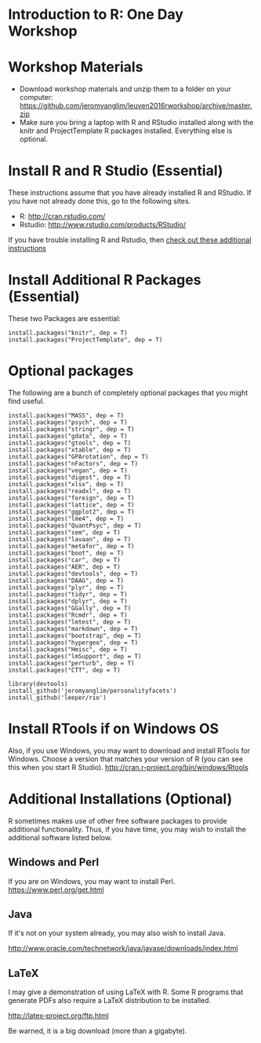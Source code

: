 # Introduction to R: One Day Workshop
# Workshop Materials

* Download workshop materials and unzip them to a folder on your computer:
  https://github.com/jeromyanglim/leuven2016rworkshop/archive/master.zip
* Make sure you bring a laptop with R and RStudio installed along with the knitr and
  ProjectTemplate R packages installed. Everything else is optional.

# Install R and R Studio (Essential)
These instructions assume that you have already installed R and RStudio.
If you have not already done this, go to the following sites.

* R: http://cran.rstudio.com/
* Rstudio: http://www.rstudio.com/products/RStudio/

If you have trouble installing R and Rstudio, then [check out these additional
instructions](http://jeromyanglim.tumblr.com/post/122207626236/installing-r-and-rstudio)

# Install Additional R Packages (Essential)
These two Packages are essential:

    install.packages("knitr", dep = T)
    install.packages("ProjectTemplate", dep = T)


# Optional packages
The following are a bunch of completely optional packages that you might find
useful.
 
    install.packages("MASS", dep = T)
    install.packages("psych", dep = T)
    install.packages("stringr", dep = T)
    install.packages("gdata", dep = T)
    install.packages("gtools", dep = T)
    install.packages("xtable", dep = T)
    install.packages("GPArotation", dep = T)
    install.packages("nFactors", dep = T)
    install.packages("vegan", dep = T)
    install.packages("digest", dep = T)
    install.packages("xlsx", dep = T)
    install.packages("readxl", dep = T)
    install.packages("foreign", dep = T)
    install.packages("lattice", dep = T)
    install.packages("ggplot2", dep = T)
    install.packages("lme4", dep = T)
    install.packages("QuantPsyc", dep = T)
    install.packages("sem", dep = T)
    install.packages("lavaan", dep = T)
    install.packages("metafor", dep = T)
    install.packages("boot", dep = T)
    install.packages("car", dep = T)
    install.packages("AER", dep = T)
    install.packages("devtools", dep = T)
    install.packages("DAAG", dep = T)
    install.packages("plyr", dep = T)
    install.packages("tidyr", dep = T)
    install.packages("dplyr", dep = T)
    install.packages("GGally", dep = T)
    install.packages("Rcmdr", dep = T)
    install.packages("lmtest", dep = T)
    install.packages("markdown", dep = T)
    install.packages("bootstrap", dep = T)
    install.packages("hypergeo", dep = T)
    install.packages("Hmisc", dep = T)
    install.packages("lmSupport", dep = T)
    install.packages("perturb", dep = T)
    install.packages("CTT", dep = T)

    library(devtools)
    install_github('jeromyanglim/personalityfacets')
    install_github('leeper/rio')


# Install RTools if on Windows OS
Also, if you use Windows, you may want to download and install RTools for Windows.
Choose a version that matches your version of R (you can see this when you start
R Studio). http://cran.r-project.org/bin/windows/Rtools
 
# Additional Installations (Optional)
R sometimes makes use of other free software packages to provide additional
functionality. Thus, if you have time, you may wish to install the additional
software listed below.

## Windows and Perl
If you are on Windows, you may want to install Perl. https://www.perl.org/get.html


## Java
If it's not on your system already, you may also wish to install Java.

http://www.oracle.com/technetwork/java/javase/downloads/index.html
 

## LaTeX
I may give a demonstration of using LaTeX with R. 
Some R programs that generate PDFs also require a LaTeX distribution to be
installed. 

http://latex-project.org/ftp.html

Be warned, it is a big download (more than a gigabyte).



